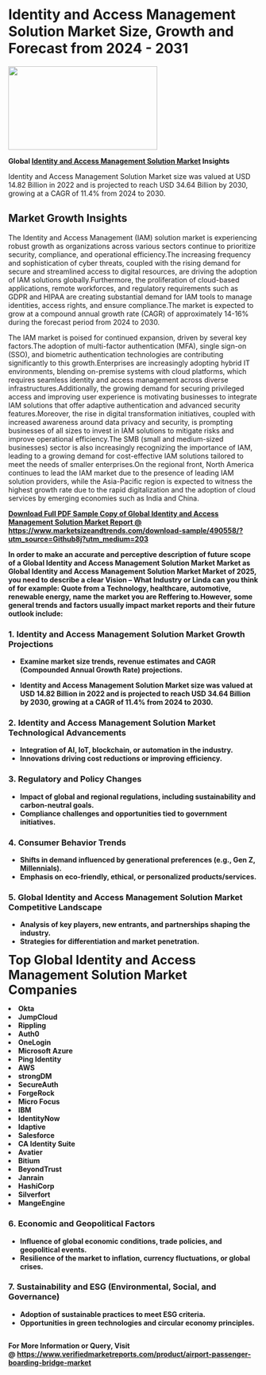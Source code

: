 <H1>Identity and Access Management Solution Market Size, Growth and Forecast from 2024 - 2031</H1><img class="aligncenter size-medium wp-image-584254" src="https://thirdeyenews.in/wp-content/uploads/2024/09/Global-Market-Research-300x168.jpeg" alt="" width="300" height="168" /><p><strong>Global&nbsp;<a href="https://www.marketsizeandtrends.com/download-sample/490558/?utm_source=Github8j?utm_medium=203">Identity and Access Management Solution Market</a> Insights</strong></p><p>Identity and Access Management Solution Market size was valued at USD 14.82 Billion in 2022 and is projected to reach USD 34.64 Billion by 2030, growing at a CAGR of 11.4% from 2024 to 2030.</p><p><h2>Market Growth Insights</h2> <p>The Identity and Access Management (IAM) solution market is experiencing robust growth as organizations across various sectors continue to prioritize security, compliance, and operational efficiency.The increasing frequency and sophistication of cyber threats, coupled with the rising demand for secure and streamlined access to digital resources, are driving the adoption of IAM solutions globally.Furthermore, the proliferation of cloud-based applications, remote workforces, and regulatory requirements such as GDPR and HIPAA are creating substantial demand for IAM tools to manage identities, access rights, and ensure compliance.The market is expected to grow at a compound annual growth rate (CAGR) of approximately 14-16% during the forecast period from 2024 to 2030.</p> <p><strong><a href="#"></a></strong></p> <p>The IAM market is poised for continued expansion, driven by several key factors.The adoption of multi-factor authentication (MFA), single sign-on (SSO), and biometric authentication technologies are contributing significantly to this growth.Enterprises are increasingly adopting hybrid IT environments, blending on-premise systems with cloud platforms, which requires seamless identity and access management across diverse infrastructures.Additionally, the growing demand for securing privileged access and improving user experience is motivating businesses to integrate IAM solutions that offer adaptive authentication and advanced security features.Moreover, the rise in digital transformation initiatives, coupled with increased awareness around data privacy and security, is prompting businesses of all sizes to invest in IAM solutions to mitigate risks and improve operational efficiency.The SMB (small and medium-sized businesses) sector is also increasingly recognizing the importance of IAM, leading to a growing demand for cost-effective IAM solutions tailored to meet the needs of smaller enterprises.On the regional front, North America continues to lead the IAM market due to the presence of leading IAM solution providers, while the Asia-Pacific region is expected to witness the highest growth rate due to the rapid digitalization and the adoption of cloud services by emerging economies such as India and China.</p> <p><strong><a href="#"></p><p><span class=""><strong>Download Full PDF Sample Copy of Global Identity and Access Management Solution Market Report</strong> @ <a href="https://www.marketsizeandtrends.com/download-sample/490558/?utm_source=Github8j?utm_medium=203" target="_blank">https://www.marketsizeandtrends.com/download-sample/490558/?utm_source=Github8j?utm_medium=203</a></span></p><p>In order to make an accurate and perceptive description of future scope of a Global&nbsp;Identity and Access Management Solution Market Market as Global&nbsp;Identity and Access Management Solution Market Market of 2025, you need to describe a clear Vision &ndash; What Industry or Linda can you think of for example: Quote from a Technology, healthcare, automotive, renewable energy, name the market you are Reffering to.However, some general trends and factors usually impact market reports and their future outlook include:</p><h3>1.&nbsp;<strong>Identity and Access Management Solution Market Growth Projections</strong></h3><ul><li>Examine market size trends, revenue estimates and CAGR (Compounded Annual Growth Rate) projections.</li><li><p>Identity and Access Management Solution Market size was valued at USD 14.82 Billion in 2022 and is projected to reach USD 34.64 Billion by 2030, growing at a CAGR of 11.4% from 2024 to 2030.</p></li></ul><h3>2.&nbsp;<strong>Identity and Access Management Solution Market Technological Advancements</strong></h3><ul><li>Integration of AI, IoT, blockchain, or automation in the industry.</li><li>Innovations driving cost reductions or improving efficiency.</li></ul><h3>3.&nbsp;<strong>Regulatory and Policy Changes</strong></h3><ul><li>Impact of global and regional regulations, including sustainability and carbon-neutral goals.</li><li>Compliance challenges and opportunities tied to government initiatives.</li></ul><h3>4.&nbsp;<strong>Consumer Behavior Trends</strong></h3><ul><li>Shifts in demand influenced by generational preferences (e.g., Gen Z, Millennials).</li><li>Emphasis on eco-friendly, ethical, or personalized products/services.</li></ul><h3>5.&nbsp;<strong>Global Identity and Access Management Solution Market Competitive Landscape</strong></h3><ul><li>Analysis of key players, new entrants, and partnerships shaping the industry.</li><li>Strategies for differentiation and market penetration.</li></ul><p data-pm-slice="1 1 []"><span style="color: inherit; font-family: inherit; font-size: 25px;">Top Global Identity and Access Management Solution Market Companies</span></p><div class="" data-test-id=""><p><li>Okta</li><li> JumpCloud</li><li> Rippling</li><li> Auth0</li><li> OneLogin</li><li> Microsoft Azure</li><li> Ping Identity</li><li> AWS</li><li> strongDM</li><li> SecureAuth</li><li> ForgeRock</li><li> Micro Focus</li><li> IBM</li><li> IdentityNow</li><li> Idaptive</li><li> Salesforce</li><li> CA Identity Suite</li><li> Avatier</li><li> Bitium</li><li> BeyondTrust</li><li> Janrain</li><li> HashiCorp</li><li> Silverfort</li><li> MangeEngine</li></p></div><h3>6.&nbsp;<strong>Economic and Geopolitical Factors</strong></h3><ul><li>Influence of global economic conditions, trade policies, and geopolitical events.</li><li>Resilience of the market to inflation, currency fluctuations, or global crises.</li></ul><h3>7.&nbsp;<strong>Sustainability and ESG (Environmental, Social, and Governance)</strong></h3><ul><li>Adoption of sustainable practices to meet ESG criteria.</li><li>Opportunities in green technologies and circular economy principles.</li></ul><h2><strong style="font-size: 14px;">For More Information or Query, Visit @&nbsp;</strong><a style="background-color: #ffffff; font-size: 14px;" href="https://www.marketsizeandtrends.com/report/identity-and-access-management-solution-market/" target="_blank">https://www.verifiedmarketreports.com/product/airport-passenger-boarding-bridge-market</a></h2>